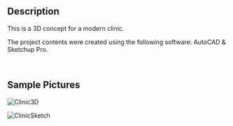 ## Description

This is a 3D concept for a modern clinic.

The project contents were created using the following software: AutoCAD & Sketchup Pro.

</br>

## Sample Pictures

![Clinic3D](https://github.com/GoodbyeKittyy/3D-Clinic-Design/assets/161730857/1454ee38-b631-4794-8848-314e93a6b4fd)


![ClinicSketch](https://github.com/GoodbyeKittyy/3D-Clinic-Design/assets/161730857/36f5b5d4-dec1-4267-b73c-4bb8099f1d72)
